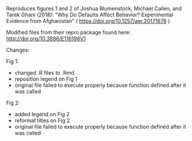 ﻿Reproduces figures 1 and 2 of Joshua Blumenstock, Michael Callen, and Tarek Ghani (2018): "Why Do Defaults Affect Behavior? Experimental Evidence from Afghanistan" ( https://doi.org/10.1257/aer.20171676 )

Modified files from their repro package found here: http://doi.org/10.3886/E116198V1

Changes:

Fig 1:
- changed .R files to .Rmd
- reposition legend on Fig 1
- original file failed to execute properly because function defined after it was called

Fig 2:
- added legend on Fig 2
- reformat titles on Fig 2
- original file failed to execute properly because function defined after it was called



